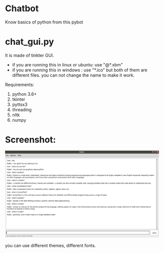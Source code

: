 # Chatbot
Know basics of python from this pybot


# chat_gui.py
It is made of tinkter GUI. 

* if you are running this in linux or ubuntu: use "@*.xbm" 
* if you are running this in windows : use "*.ico"
but both of them are different files. you can not change the name to make it work.

Requirements:
1. python 3.6+
2. tkinter
3. pyttsx3
4. threading
5. nltk
6. numpy


# Screenshot:

![](https://github.com/soham1024/Chatbot/blob/master/Screenshot%20.png)

you can use different themes, different fonts.
